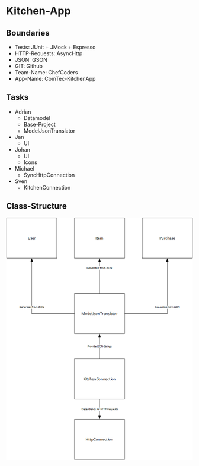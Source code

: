 # Kitchen-App

## Boundaries

-   Tests: JUnit + JMock + Espresso
-   HTTP-Requests: AsyncHttp
-   JSON: GSON
-   GIT: Github
-   Team-Name: ChefCoders
-   App-Name: ComTec-KitchenApp

## Tasks

-   Adrian
    -   Datamodel
    -   Base-Project
    -   ModelJsonTranslator
-   Jan
    -   UI
-   Johan
    -   UI
    -   Icons
-   Michael
    -   SyncHttpConnection
-   Sven
    -   KitchenConnection
    
## Class-Structure

![](classStructure.png)